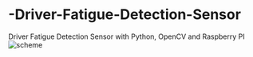 # -Driver-Fatigue-Detection-Sensor
 Driver Fatigue Detection Sensor with Python, OpenCV and Raspberry PI
![scheme](https://user-images.githubusercontent.com/49395473/198663876-a6b3632b-200f-4f06-8f40-f6b0337ac67a.png)
